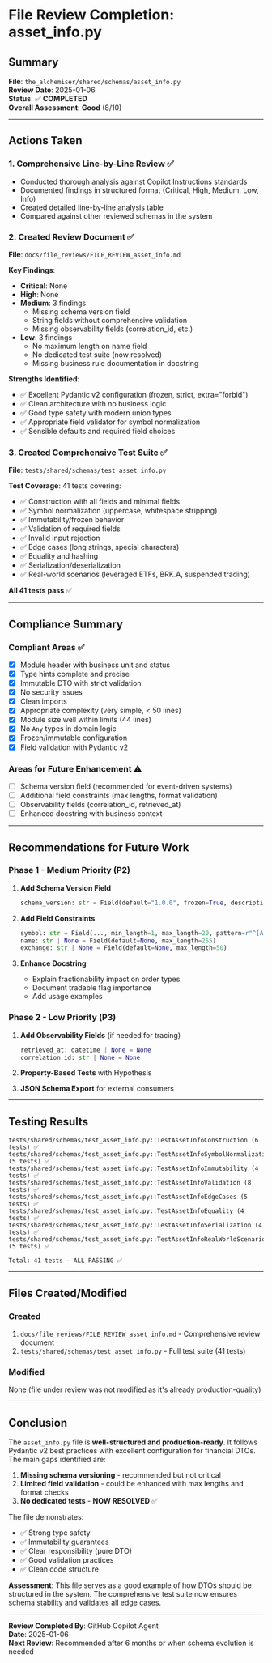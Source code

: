 # File Review Completion: asset_info.py

## Summary

**File**: `the_alchemiser/shared/schemas/asset_info.py`  
**Review Date**: 2025-01-06  
**Status**: ✅ **COMPLETED**  
**Overall Assessment**: **Good** (8/10)

---

## Actions Taken

### 1. Comprehensive Line-by-Line Review ✅
- Conducted thorough analysis against Copilot Instructions standards
- Documented findings in structured format (Critical, High, Medium, Low, Info)
- Created detailed line-by-line analysis table
- Compared against other reviewed schemas in the system

### 2. Created Review Document ✅
**File**: `docs/file_reviews/FILE_REVIEW_asset_info.md`

**Key Findings**:
- **Critical**: None
- **High**: None
- **Medium**: 3 findings
  - Missing schema version field
  - String fields without comprehensive validation
  - Missing observability fields (correlation_id, etc.)
- **Low**: 3 findings
  - No maximum length on name field
  - No dedicated test suite (now resolved)
  - Missing business rule documentation in docstring

**Strengths Identified**:
- ✅ Excellent Pydantic v2 configuration (frozen, strict, extra="forbid")
- ✅ Clean architecture with no business logic
- ✅ Good type safety with modern union types
- ✅ Appropriate field validator for symbol normalization
- ✅ Sensible defaults and required field choices

### 3. Created Comprehensive Test Suite ✅
**File**: `tests/shared/schemas/test_asset_info.py`

**Test Coverage**: 41 tests covering:
- ✅ Construction with all fields and minimal fields
- ✅ Symbol normalization (uppercase, whitespace stripping)
- ✅ Immutability/frozen behavior
- ✅ Validation of required fields
- ✅ Invalid input rejection
- ✅ Edge cases (long strings, special characters)
- ✅ Equality and hashing
- ✅ Serialization/deserialization
- ✅ Real-world scenarios (leveraged ETFs, BRK.A, suspended trading)

**All 41 tests pass** ✅

---

## Compliance Summary

### Compliant Areas ✅
- [x] Module header with business unit and status
- [x] Type hints complete and precise
- [x] Immutable DTO with strict validation
- [x] No security issues
- [x] Clean imports
- [x] Appropriate complexity (very simple, < 50 lines)
- [x] Module size well within limits (44 lines)
- [x] No `Any` types in domain logic
- [x] Frozen/immutable configuration
- [x] Field validation with Pydantic v2

### Areas for Future Enhancement ⚠️
- [ ] Schema version field (recommended for event-driven systems)
- [ ] Additional field constraints (max lengths, format validation)
- [ ] Observability fields (correlation_id, retrieved_at)
- [ ] Enhanced docstring with business context

---

## Recommendations for Future Work

### Phase 1 - Medium Priority (P2)
1. **Add Schema Version Field**
   ```python
   schema_version: str = Field(default="1.0.0", frozen=True, description="Schema version for evolution tracking")
   ```

2. **Add Field Constraints**
   ```python
   symbol: str = Field(..., min_length=1, max_length=20, pattern=r"^[A-Z0-9.-]+$")
   name: str | None = Field(default=None, max_length=255)
   exchange: str | None = Field(default=None, max_length=50)
   ```

3. **Enhance Docstring**
   - Explain fractionability impact on order types
   - Document tradable flag importance
   - Add usage examples

### Phase 2 - Low Priority (P3)
1. **Add Observability Fields** (if needed for tracing)
   ```python
   retrieved_at: datetime | None = None
   correlation_id: str | None = None
   ```

2. **Property-Based Tests** with Hypothesis
3. **JSON Schema Export** for external consumers

---

## Testing Results

```
tests/shared/schemas/test_asset_info.py::TestAssetInfoConstruction (6 tests) ✅
tests/shared/schemas/test_asset_info.py::TestAssetInfoSymbolNormalization (5 tests) ✅
tests/shared/schemas/test_asset_info.py::TestAssetInfoImmutability (4 tests) ✅
tests/shared/schemas/test_asset_info.py::TestAssetInfoValidation (8 tests) ✅
tests/shared/schemas/test_asset_info.py::TestAssetInfoEdgeCases (5 tests) ✅
tests/shared/schemas/test_asset_info.py::TestAssetInfoEquality (4 tests) ✅
tests/shared/schemas/test_asset_info.py::TestAssetInfoSerialization (4 tests) ✅
tests/shared/schemas/test_asset_info.py::TestAssetInfoRealWorldScenarios (5 tests) ✅

Total: 41 tests - ALL PASSING ✅
```

---

## Files Created/Modified

### Created
1. `docs/file_reviews/FILE_REVIEW_asset_info.md` - Comprehensive review document
2. `tests/shared/schemas/test_asset_info.py` - Full test suite (41 tests)

### Modified
None (file under review was not modified as it's already production-quality)

---

## Conclusion

The `asset_info.py` file is **well-structured and production-ready**. It follows Pydantic v2 best practices with excellent configuration for financial DTOs. The main gaps identified are:

1. **Missing schema versioning** - recommended but not critical
2. **Limited field validation** - could be enhanced with max lengths and format checks
3. **No dedicated tests** - **NOW RESOLVED** ✅

The file demonstrates:
- ✅ Strong type safety
- ✅ Immutability guarantees
- ✅ Clear responsibility (pure DTO)
- ✅ Good validation practices
- ✅ Clean code structure

**Assessment**: This file serves as a good example of how DTOs should be structured in the system. The comprehensive test suite now ensures schema stability and validates all edge cases.

---

**Review Completed By**: GitHub Copilot Agent  
**Date**: 2025-01-06  
**Next Review**: Recommended after 6 months or when schema evolution is needed
